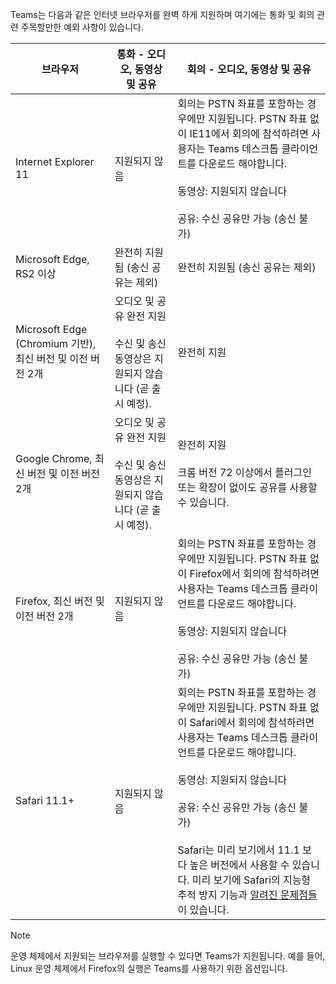 Teams는 다음과 같은 인터넷 브라우저를 완벽 하게 지원하며 여기에는 통화 및 회의 관련 주목할만한 예외 사항이 있습니다.


|브라우저  |통화 - 오디오, 동영상 및 공유  |회의 - 오디오, 동영상 및 공유  |
|---------|---------|---------|
|Internet Explorer 11     |지원되지 않음         |회의는 PSTN 좌표를 포함하는 경우에만 지원됩니다. PSTN 좌표 없이 IE11에서 회의에 참석하려면 사용자는 Teams 데스크톱 클라이언트를 다운로드 해야합니다.<br><br>동영상: 지원되지 않습니다<br><br>공유: 수신 공유만 가능 (송신 불가)     |
|Microsoft Edge, RS2 이상     |완전히 지원됨 (송신 공유는 제외)         |완전히 지원됨 (송신 공유는 제외)         |
|Microsoft Edge (Chromium 기반), 최신 버전 및 이전 버전 2개     | 오디오 및 공유 완전 지원 <br><br>수신 및 송신 동영상은 지원되지 않습니다 (곧 출시 예정).    |완전히 지원         |
|Google Chrome, 최신 버전 및 이전 버전 2개       |오디오 및 공유 완전 지원 <br><br>수신 및 송신 동영상은 지원되지 않습니다 (곧 출시 예정). |완전히 지원 <br> <br>크롬 버전 72 이상에서 플러그인 또는 확장이 없이도 공유를 사용할 수 있습니다.       |
|Firefox, 최신 버전 및 이전 버전 2개     |지원되지 않음         |회의는 PSTN 좌표를 포함하는 경우에만 지원됩니다. PSTN 좌표 없이 Firefox에서 회의에 참석하려면 사용자는 Teams 데스크톱 클라이언트를 다운로드 해야합니다.<br><br>동영상: 지원되지 않습니다<br><br>공유: 수신 공유만 가능 (송신 불가)     |
|Safari 11.1+     | 지원되지 않음        |회의는 PSTN 좌표를 포함하는 경우에만 지원됩니다. PSTN 좌표 없이 Safari에서 회의에 참석하려면 사용자는 Teams 데스크톱 클라이언트를 다운로드 해야합니다.<br><br>동영상: 지원되지 않습니다<br><br>공유: 수신 공유만 가능 (송신 불가)<br><br>Safari는 미리 보기에서 11.1 보다 높은 버전에서 사용할 수 있습니다. 미리 보기에 Safari의 지능형 추적 방지 기능과 [알려진 문제점들](https://support.office.com/article/safari-browser-support-1aac0a7c-35a8-42c1-a7df-f674afe234df)이 있습니다.      |


> [!NOTE]
> 운영 체제에서 지원되는 브라우저를 실행할 수 있다면 Teams가 지원됩니다. 예를 들어, Linux 운영 체제에서 Firefox의 실행은 Teams를 사용하기 위한 옵션입니다.
